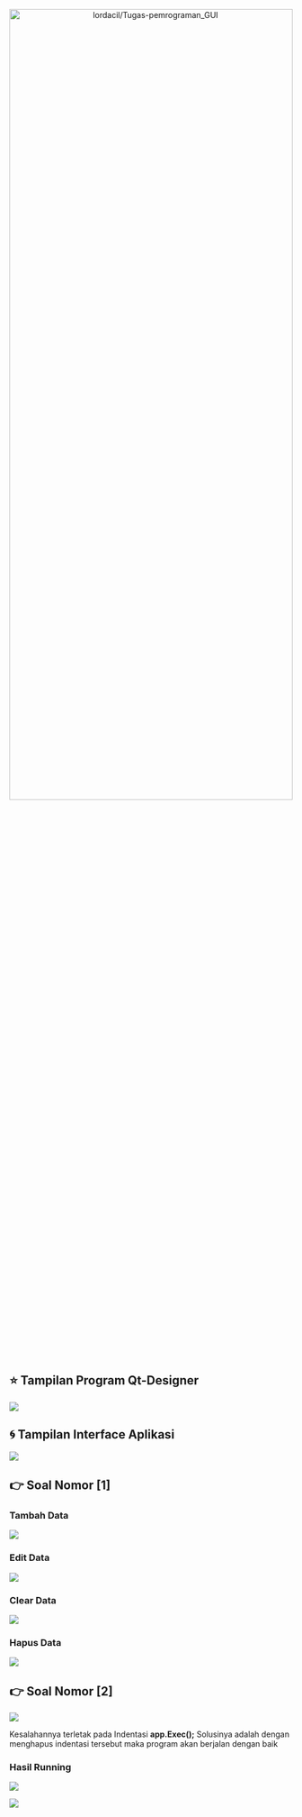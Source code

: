 <p align="center">
  <a name="top" href="#octocat-hi-there-thanks-for-visiting-">
     <img alt="lordacil/Tugas-pemrograman_GUI" height="60%" width="100%" src="https://i.ibb.co/yhMV5sZ/guyi.png"/>
  </a>
  <br><br><br><br>
</p>

## :star: Tampilan Program Qt-Designer

![](Images/interfacePyQt5.png)

## :cyclone: Tampilan Interface Aplikasi

![](Images/interfaceProgram.png)

## :point_right: Soal Nomor [1]

### Tambah Data

![](Images/tambahData.gif)

### Edit Data

![](Images/editData.gif)

### Clear Data

![](Images/clearData.gif)

### Hapus Data

![](Images/hapusData2.gif)

## :point_right: Soal Nomor [2]

![](Images/nomor2.png)

<p> Kesalahannya terletak pada Indentasi <b>app.Exec();</b> Solusinya adalah dengan menghapus indentasi tersebut maka program akan berjalan dengan baik</p>

### Hasil Running

![](Images/nomor2-run0.png)

![](Images/nomor2-run1.png)
